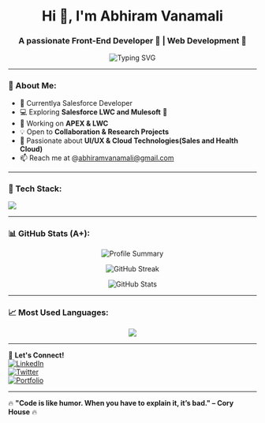 <h1 align="center">Hi 👋, I'm Abhiram Vanamali</h1>
<h3 align="center">A passionate Front-End Developer 🚀 |  Web Development 🌱</h3>

<p align="center">
  <img src="https://readme-typing-svg.demolab.com?font=Fira+Code&weight=500&size=20&pause=1000&color=F79C42&center=true&vCenter=true&width=500&lines=Front-End+Developer;Web+Development+Enthusiast;Salesforce+Explorer;Open+to+Collaboration+%F0%9F%91%A8%E2%80%8D%F0%9F%92%BB" alt="Typing SVG" />
</p>

---

### 👀 About Me:
- 🌱 Currentlya Salesforce Developer
- 💻 Exploring **Salesforce LWC and Mulesoft** 🚀
- 🔭 Working on **APEX & LWC**
- 💡 Open to **Collaboration & Research Projects**
- 🎯 Passionate about **UI/UX & Cloud Technologies(Sales and Health Cloud)**
- 📫 Reach me at @abhiramvanamali@gmail.com

---

### 🚀 Tech Stack:
<p align="left">
  <img src="https://skillicons.dev/icons?i=html,css,js,react,tailwind,bootstrap,git,github,salesforce" />
</p>

---

### 📊 GitHub Stats (A+):
<p align="center">
  <img src="https://github-profile-summary-cards.vercel.app/api/cards/profile-details?username=Abhiramvanamali2018&theme=radical" alt="Profile Summary" />
</p>

<p align="center">
  <img src="https://github-readme-streak-stats.herokuapp.com/?user=Abhiramvanamali2018&theme=radical" alt="GitHub Streak" />
</p>

<p align="center">
  <img src="https://github-readme-stats.vercel.app/api?username=Abhiramvanamali2018&show_icons=true&theme=radical&rank_icon=github" alt="GitHub Stats" />
</p>

---

### 📈 Most Used Languages:
<p align="center">
  <img src="https://github-readme-stats.vercel.app/api/top-langs/?username=Abhiramvanamali2018&layout=compact&theme=radical" />
</p>

---

💬 **Let's Connect!**  
[![LinkedIn](https://img.shields.io/badge/LinkedIn-Connect-blue?style=flat&logo=linkedin)](your-linkedin-url)  
[![Twitter](https://img.shields.io/badge/Twitter-Follow-blue?style=flat&logo=twitter)](your-twitter-url)  
[![Portfolio](https://img.shields.io/badge/Portfolio-Visit-red?style=flat&logo=react)](your-portfolio-url)

---

🔥 **"Code is like humor. When you have to explain it, it’s bad." – Cory House** 🔥
